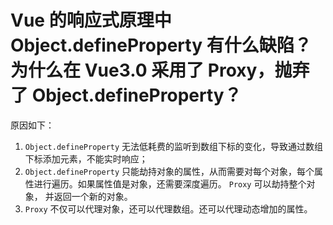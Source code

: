 # Vue 的响应式原理中 Object.defineProperty 有什么缺陷？为什么在 Vue3.0 采用了 Proxy，抛弃了 Object.defineProperty？

原因如下：

1. `Object.defineProperty` 无法低耗费的监听到数组下标的变化，导致通过数组下标添加元素，不能实时响应；
2. `Object.defineProperty` 只能劫持对象的属性，从而需要对每个对象，每个属性进行遍历。如果属性值是对象，还需要深度遍历。 `Proxy` 可以劫持整个对象， 并返回一个新的对象。
3. `Proxy` 不仅可以代理对象，还可以代理数组。还可以代理动态增加的属性。